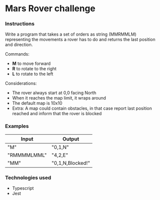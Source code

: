 # Mars Rover challenge

### Instructions

Write a program that takes a set of orders as string (MMRMMLM) representing the movements a rover has to do and returns the last position and direction.

Commands:

- **M** to move forward
- **R** to rotate to the right
- **L** to rotate to the left

Considerations:

- The rover always start at 0,0 facing North
- When it reaches the map limit, it wraps around
- The default map is 10x10
- Extra: A map could contain obstacles, in that case report last position reached and inform that the rover is blocked

### Examples

| Input       | Output           |
| ----------- | ---------------- |
| "M"         | "0,1,N"          |
| "RMMMMLMML" | "4,2,E"          |
| "MM"        | "0,1,N,Blocked!" |

### Technologies used

- Typescript
- Jest
